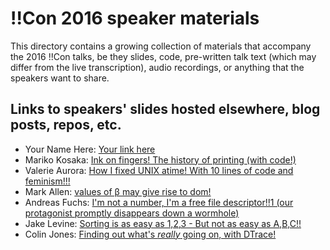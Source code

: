 # !!Con 2016 speaker materials

This directory contains a growing collection of materials that accompany the 2016 !!Con talks, be they slides, code, pre-written talk text (which may differ from the live transcription), audio recordings, or anything that the speakers want to share.

## Links to speakers' slides hosted elsewhere, blog posts, repos, etc.

  * Your Name Here: [Your link here](http://example.com)
  * Mariko Kosaka: [Ink on fingers! The history of printing (with code!)](http://kosamari.com/presentation/bangbangcon-2016/)
  * Valerie Aurora: [How I fixed UNIX atime! With 10 lines of code and feminism!!!](https://frameshiftconsulting.com/speaking/#filesystems)
  * Mark Allen: [values of β may give rise to dom!](https://speakerdeck.com/mrallen1/values-of-b-may-give-rise-to-dom)
  * Andreas Fuchs: [I'm not a number, I'm a free file descriptor!!1 (our protagonist promptly disappears down a wormhole)](https://github.com/antifuchs/bangbangcon-talk-2016)
  * Jake Levine: [Sorting is as easy as 1,2,3 - But not as easy as A,B,C!!](https://docs.google.com/presentation/d/1W4W_Mwn3tc7b8ykipYO2O2_vCg5DOwwmjvcoZNkyQdo/edit?usp=sharing)
  * Colin Jones: [Finding out what's *really* going on, with DTrace!](https://speakerdeck.com/trptcolin/finding-out-whats-star-really-star-going-on-with-dtrace)

